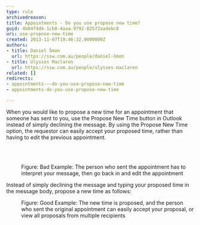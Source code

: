 ```yaml
---
type: rule
archivedreason: 
title: Appointments - Do you use propose new time?
guid: 4b04f4d4-1cb8-4aaa-9792-82572aa4ebc8
uri: use-propose-new-time
created: 2013-11-07T19:46:32.0000000Z
authors:
- title: Daniel Šmon
  url: https://ssw.com.au/people/daniel-šmon
- title: Ulysses Maclaren
  url: https://ssw.com.au/people/ulysses-maclaren
related: []
redirects:
- appointments-–-do-you-use-propose-new-time
- appointments-do-you-use-propose-new-time

---
```



<p>When you would like to propose a new time for an appointment that someone has sent to you, use the Propose New Time button in Outlook instead of simply declining the message. By using the Propose New Time option, the requestor can easily accept your proposed time, rather than having to edit the previous appointment.<br></p>
<br><excerpt class='endintro'></excerpt><br>
<dl class="badImage"><dt><img src="/PublishingImages/propose-new-time-bad.png" alt="" /></dt><dd>Figure&#58; Bad Example&#58; The person who sent the appointment has to interpret your message, then go back in and edit the appointment</dd></dl><p>Instead of simply declining the message and typing your proposed time in the message body, propose a new time as follows&#58;</p><dl class="goodImage"><dt><img src="/PublishingImages/propose-new-time-good.png" alt="" /></dt><dd>Figure&#58; Good Example&#58; The new time is proposed, and the person who sent the original appointment can easily accept your proposal, or view all proposals from multiple recipients</dd></dl>


